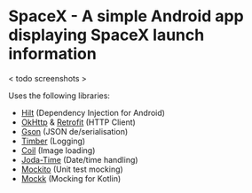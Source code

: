 # SpaceX - A simple Android app displaying SpaceX launch information

< todo screenshots >

Uses the following libraries:

- [Hilt](https://dagger.dev/hilt/) (Dependency Injection for Android)
- [OkHttp](https://square.github.io/okhttp/) & [Retrofit](https://square.github.io/retrofit/) (HTTP Client)
- [Gson](https://github.com/google/gson) (JSON de/serialisation)
- [Timber](https://github.com/JakeWharton/timber) (Logging)
- [Coil](https://github.com/coil-kt/coil) (Image loading)
- [Joda-Time](https://www.joda.org/joda-time/) (Date/time handling)
- [Mockito](https://site.mockito.org/) (Unit test mocking)
- [Mockk](https://mockk.io/) (Mocking for Kotlin)
